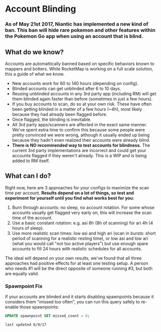 # Account Blinding 

### As of May 21st 2017, Niantic has implemented a new kind of ban. This ban will hide rare pokemon and other features within the Pokemon Go app when using an account that is blind. 

## What do we know?

Accounts are automattically banned based on specific behaviors known to mappers and botters. While RocketMap is working on a full scale solution, this a guide of what we know. 

* New accounts work for 60 to 140 hours (depending on config).
* Blinded accounts can get unblinded after 6 to 10 days.
* Reusing unblinded accounts in any 3rd party app (including RM) will get them blinded again faster than before (sometimes in just a few hours).
* If you buy accounts to scan, do so at your own risk. These have often been getting blinded in a matter of a few hours (~4h), most likely because they had already been flagged before.
* Once flagged, the blinding is inevitable.
* All 3rd party apps/scanners are affected in the exact same manner. We've spent extra time to confirm this because some people were pretty convinced we were wrong, although it usually ended up being because they hadn't even realized their accounts were already blind.
* **There is NO recommended way to test accounts for blindness.** The current 3rd party implementations are incorrect and could get your accounts flagged if they weren't already. This is a WIP and is being added to RM itself.

## What can I do?

Right now, here are 3 approaches for your configs to maximize the scan time per account. **Results depend on a lot of things, so test and experiment for yourself until you find what works best for you:**
1. Burn through accounts: no sleep, no account rotation. For some whose accounts usually get flagged very early on, this will increase the scan time of the account.
2. Use a basic constant rotation: e.g. asi 8h (8h of scanning) for ari 4h (4 hours of sleep).
3. Use more realistic scan times: low asi and high ari (scan in bursts: short period of scanning for a realistic resting time), or low asi and low ari (what you would call "not too active players") but use enough spare accounts to fill 24 hours with realistic schedules for all accounts.

The ideal will depend on your own results, we've found that all three approaches had positive effects for at least one testing setup. A person who needs #1 will be the direct opposite of someone running #3, but both are equally valid.

### Spawnpoint Fix

If your accounts are blinded and it starts disabling spawnpoints because it considers them "missed too often", you can run this query safely to re-enable those spawnpoints:
```sql
UPDATE spawnpoint SET missed_count = 0;
```

`last updated 6/9/17`